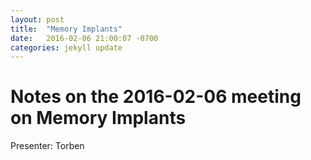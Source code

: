 ```yaml
---
layout: post
title:  "Memory Implants"
date:   2016-02-06 21:00:07 -0700
categories: jekyll update
---
```

# Notes on the 2016-02-06 meeting on Memory Implants

Presenter: Torben